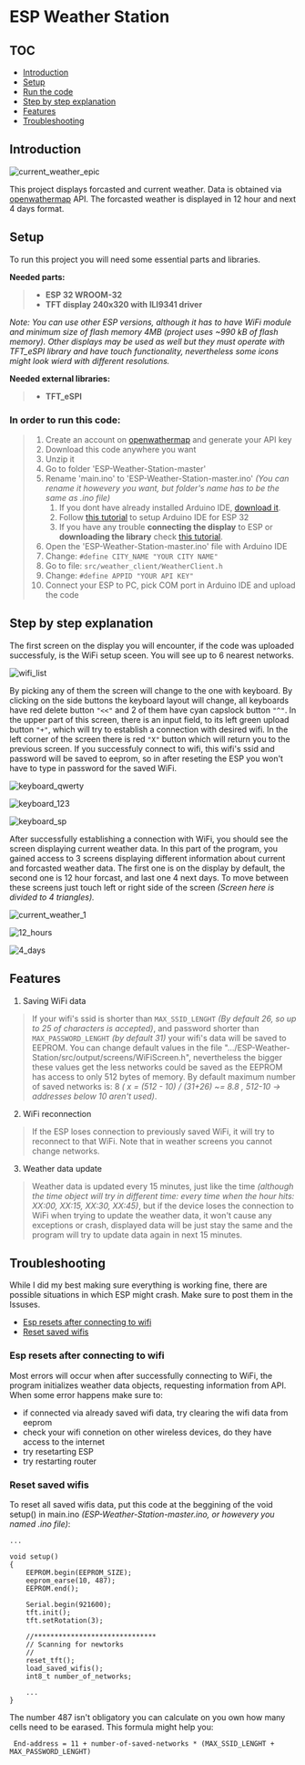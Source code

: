 # ESP Weather Station

## TOC
* [Introduction](#introduction)
* [Setup](#setup)
* [Run the code](#in-order-to-run-this-code)
* [Step by step explanation](#step-by-step-explanation)
* [Features](#features)
* [Troubleshooting](#troubleshooting)

## Introduction

![current_weather_epic](https://user-images.githubusercontent.com/105538405/212467629-f2da405b-54b6-440a-89d4-0aa28646bf5c.jpg)


This project displays forcasted and current weather. Data is obtained via [openwathermap](https://openweathermap.org/) API. The forcasted weather is displayed in 12 hour and next 4 days format.

## Setup
To run this project you will need some essential parts and libraries.

  **Needed parts:**

> * **ESP 32 WROOM-32**
> * **TFT display 240x320 with ILI9341 driver**

*Note: You can use other ESP versions, although it has to have WiFi module and minimum size of flash memory 4MB (project uses ~990 kB of flash memory). Other displays may be used as well but they must operate with TFT_eSPI library and have touch functionality, nevertheless some icons might look wierd with different resolutions.*

**Needed external libraries:**
> * **TFT_eSPI**

### In order to run this code:
> 1. Create an account on [openwathermap](https://openweathermap.org/) and generate your API key
> 1. Download this code anywhere you want
> 1. Unzip it
> 1. Go to folder 'ESP-Weather-Station-master'
> 1. Rename 'main.ino' to 'ESP-Weather-Station-master.ino' *(You can rename it howevery you want, but folder's name has to be the same as .ino file)*
>    1. If you dont have already installed Arduino IDE,
[download it](https://www.arduino.cc/en/software).
>    1. Follow [this tutorial](https://youtu.be/CD8VJl27n94) to setup Arduino IDE for ESP 32
>    1. If you have any trouble **connecting the display** to ESP or **downloading the library** check [this tutorial](https://youtu.be/rq5yPJbX_uk).
> 1. Open the 'ESP-Weather-Station-master.ino' file with Arduino IDE
> 1. Change:  `#define CITY_NAME "YOUR CITY NAME"`
> 1. Go to file: `src/weather_client/WeatherClient.h`
> 1. Change: `#define APPID "YOUR API KEY"`
> 1. Connect your ESP  to PC, pick COM port in Arduino IDE and upload the code

## Step by step explanation
The first screen on the display you will encounter, if the code was uploaded successfuly, is the WiFi setup sceen. You will see up to 6 nearest networks.


![wifi_list](https://user-images.githubusercontent.com/105538405/212466454-dd5ad657-6b39-4cf0-aaae-0a8937f14cf4.jpg)


By picking any of them the screen will change to the one with keyboard.
By clicking on the side buttons the keyboard layout will change, all keyboards have red delete button `"<<"` and 2 of them have cyan capslock button `"^"`. In the upper part of this screen, there is an input field, to its left green upload button `"+"`, which will try to establish a connection with desired wifi. In the left corner of the screen there is red `"X"` button which will return you to the previous screen. If you successfuly connect to wifi, this wifi's ssid and password will be saved to eeprom, so in after reseting the ESP you won't have to type in password for the saved WiFi.

![keyboard_qwerty](https://user-images.githubusercontent.com/105538405/212467582-f848e80f-9ab1-4fac-8fc0-808f602952c7.jpg)


![keyboard_123](https://user-images.githubusercontent.com/105538405/212467603-5dc8e03d-f016-4fa4-8a71-63c17641e651.jpg)


![keyboard_sp](https://user-images.githubusercontent.com/105538405/212467608-4e71c476-52c1-47e2-acfa-aa8bd53c0ddc.jpg)


After successfully establishing a connection with WiFi, you should see the screen displaying current weather data. In this part of the program, you gained access to 3 screens displaying different information about current and forcasted weather data. The first one is on the display by default, the second one is 12 hour forcast, and last one 4 next days. To move between these screens just touch left or right side of the screen *(Screen here is divided to 4 triangles).*

![current_weather_1](https://user-images.githubusercontent.com/105538405/212467656-d0ad6456-5909-45ae-9ec4-e7c52c17eece.jpg)


![12_hours](https://user-images.githubusercontent.com/105538405/212467667-8c485dde-8ef6-4340-b162-08b4aa65419e.jpg)


![4_days](https://user-images.githubusercontent.com/105538405/212467674-78a28e62-fbc7-4b57-984c-397aefbd344b.jpg)


## Features
1. Saving WiFi data
> If your wifi's ssid is shorter than `MAX_SSID_LENGHT` *(By default 26, so up to 25 of characters is accepted)*, and password shorter than `MAX_PASSWORD_LENGHT` *(by default 31)* your wifi's data will be saved to EEPROM. You can change default values in the file ".../ESP-Weather-Station/src/output/screens/WiFiScreen.h", nevertheless the bigger these values get the less networks could be saved as the EEPROM has access to only 512 bytes of memory. By default maximum number of saved networks is: 8 *( x = (512 - 10) / (31+26) ~= 8.8 , 512-10 -> addresses below 10 aren't used)*.

2. WiFi reconnection
> If the ESP loses connection to previously saved WiFi, it will try to reconnect to that WiFi. Note that in weather screens you cannot change networks.

3. Weather data update
> Weather data is updated every 15 minutes, just like the time *(although the time object will try in different time: every time when the hour hits: XX:00, XX:15, XX:30, XX:45)*, but if the device loses the connection to WiFi when trying to update the weather data, it won't cause any exceptions or crash, displayed data will be just stay the same and the program will try to update data again in next 15 minutes.

## Troubleshooting
While I did my best making sure everything is working fine, there are possible situations in which ESP might crash. Make sure to post them in the Issuses.


 * [Esp resets after connecting to wifi](#esp-resets-after-connecting-to-wifi)
 * [Reset saved wifis](#reset-saved-wifis)


### Esp resets after connecting to wifi
Most errors will occur when after successfully connecting to WiFi, the program initializes weather data objects, requesting information from API. When some error happens make sure to:
  * if connected via already saved wifi data, try clearing the wifi data from eeprom
  * check your wifi connetion on other wireless devices, do they have access to the internet
  * try resetarting ESP
  * try restarting router

### Reset saved wifis
To reset all saved wifis data, put this code at the beggining of the void setup() in main.ino *(ESP-Weather-Station-master.ino, or howevery you named .ino file)*:
```
...

void setup()
{
    EEPROM.begin(EEPROM_SIZE);
    eeprom_earse(10, 487); 
    EEPROM.end();
    
    Serial.begin(921600);
    tft.init();
    tft.setRotation(3);

    //******************************
    // Scanning for newtorks
    //
    reset_tft();
    load_saved_wifis();
    int8_t number_of_networks; 
    
    ...
}
```
The number 487 isn't obligatory you can calculate on you own how many cells need to be earased. This formula might help you:


` End-address = 11 + number-of-saved-networks * (MAX_SSID_LENGHT + MAX_PASSWORD_LENGHT)`
